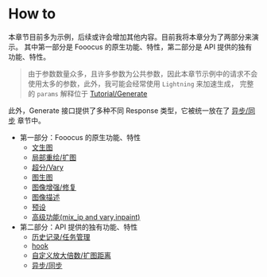 # How to

本章节目前多为示例，后续或许会增加其他内容。目前我将本章分为了两部分来演示。
其中第一部分是 Fooocus 的原生功能、特性，第二部分是 API 提供的独有功能、特性。

> 由于参数数量众多，且许多参数为公共参数，因此本章节示例中的请求不会使用太多的参数，此外，我可能会经常使用 `Lightning` 来加速生成，
> 完整的 `params` 解释位于 [Tutorial/Generate](GenerateEndpoint.md)

此外，Generate 接口提供了多种不同 Response 类型，它被统一放在了 [异步/同步](AsyncTask.md) 章节中。

- 第一部分：Fooocus 的原生功能、特性
  - [文生图](Text-to-image.md)
  - [局部重绘/扩图](InpaintOutpaint.md)
  - [超分/Vary](UpscaleVary.md)
  - [图生图](ImagePrompt.md)
  - [图像增强/修复](ImageEnhance.md)
  - [图像描述](DescribeImage.md)
  - [预设](Preset.md)
  - [高级功能(mix_ip and vary,inpaint)](MixImagePrompt.md)
- 第二部分：API 提供的独有功能、特性
  - [历史记录/任务管理](ManageTasks.md)
  - [hook](WebHook.md)
  - [自定义放大倍数/扩图距离](CustomUpscaleOutpaint.md)
  - [异步/同步](AsyncTask.md)
